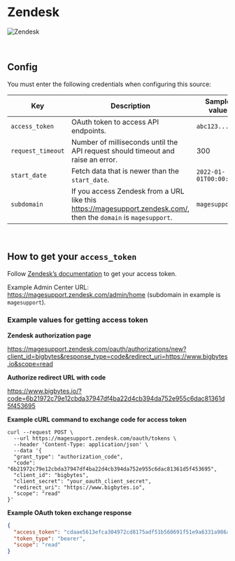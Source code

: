 # Zendesk

![Zendesk](https://upload.wikimedia.org/wikipedia/commons/thumb/c/c8/Zendesk_logo.svg/2560px-Zendesk_logo.svg.png)

<br />

## Config

You must enter the following credentials when configuring this source:

| Key | Description | Sample value
| --- | --- | --- |
| `access_token` | OAuth token to access API endpoints. | `abc123...` |
| `request_timeout` | Number of milliseconds until the API request should timeout and raise an error. | 300 |
| `start_date` | Fetch data that is newer than the `start_date`. | `2022-01-01T00:00:00Z` |
| `subdomain` | If you access Zendesk from a URL like this https://magesupport.zendesk.com/, then the `domain` is `magesupport`. | `magesupport` |

<br />

## How to get your `access_token`

Follow [Zendesk’s documentation](https://support.zendesk.com/hc/en-us/articles/4408845965210)
to get your access token.

Example Admin Center URL: https://magesupport.zendesk.com/admin/home
(subdomain in example is `magesupport`).

### Example values for getting access token

<b>Zendesk authorization page</b>

https://magesupport.zendesk.com/oauth/authorizations/new?client_id=bigbytes&response_type=code&redirect_uri=https://www.bigbytes.io&scope=read

<b>Authorize redirect URL with code</b>

https://www.bigbytes.io/?code=6b21972c79e12cbda37947df4ba22d4cb394da752e955c6dac81361d5f453695

<b>Example cURL command to exchange code for access token</b>

```curl
curl --request POST \
  --url https://magesupport.zendesk.com/oauth/tokens \
  --header 'Content-Type: application/json' \
  --data '{
  "grant_type": "authorization_code",
  "code": "6b21972c79e12cbda37947df4ba22d4cb394da752e955c6dac81361d5f453695",
  "client_id": "bigbytes",
  "client_secret": "your_oauth_client_secret",
  "redirect_uri": "https://www.bigbytes.io",
  "scope": "read"
}'
```

<b>Example OAuth token exchange response</b>

```json
{
  "access_token": "cdaae5613efca304972cd8175adf51b560691f51e9a6331a986a772801a5d898",
  "token_type": "bearer",
  "scope": "read"
}
```

<br />
